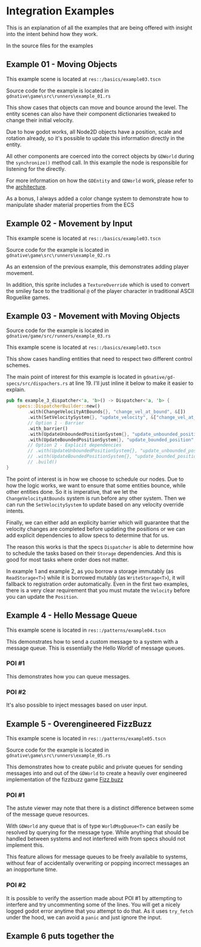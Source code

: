 # Integration Examples

This is an explanation of all the examples that are being offered with insight into the intent behind how they work.

In the source files for the examples

## Example 01 - Moving Objects

This example scene is located at `res::/basics/example03.tscn`

Source code for the example is located in `gdnative\game\src\runners\example_01.rs`

This show cases that objects can move and bounce around the level. The entity scenes can also have their component dictionaries tweaked to change their initial velocity.

Due to how godot works, all Node2D objects have a position, scale and rotation already, so it's possible to update this information directly in the entity.

All other components are coerced into the correct objects by `GDWorld` during the `synchronize()` method call. In this example the node is responsible for listening for the directly.

For more information on how the `GDEntity` and `GDWorld` work, please refer to the [architecture](architecture.md).

As a bonus, I always added a color change system to demonstrate how to manipulate shader material properties from the ECS

## Example 02 - Movement by Input

This example scene is located at `res::/basics/example03.tscn`

Source code for the example is located in `gdnative\game\src\runners\example_02.rs`

As an extension of the previous example, this demonstrates adding player movement.

In addition, this sprite includes a `TextureOverride` which is used to convert the smiley face to the traditional `@` of the player character in traditional ASCII Roguelike games.

## Example 03 - Movement with Moving Objects
Source code for the example is located in `gdnative/game/src/runners/example_03.rs`

This example scene is located at `res::/basics/example03.tscn`

This show cases handling entities that need to respect two different control schemes.

The main point of interest for this example is located in `gdnative/gd-specs/src/dispachers.rs` at line 19. I'll just inline it below to make it easier to explain.

```rust
pub fn example_3_dispatcher<'a, 'b>() -> Dispatcher<'a, 'b> {
    specs::DispatcherBuilder::new()
        .with(ChangeVelocityAtBounds{}, "change_vel_at_bound", &[])
        .with(SetVelocitySystem{}, "update_velocity", &["change_vel_at_bound"])
        // Option 1 - Barrier
        .with_barrier()
        .with(UpdateUnboundedPositionSystem{}, "update_unbounded_position", &[])
        .with(UpdateBoundedPositionSystem{}, "update_bounded_position", &[])
        // Option 2 - Explicit dependencies
        // .with(UpdateUnboundedPositionSystem{}, "update_unbounded_position", &["update_velocity", "change_vel_at_bound"])
        // .with(UpdateBoundedPositionSystem{}, "update_bounded_position", &["update_velocity", "change_vel_at_bound"])
        // .build()
}
```

The point of interest is in how we choose to schedule our nodes. Due to how the logic works, we want to ensure that some entities bounce, while other entities done. So it is imperative, that we let the `ChangeVelocityAtBounds` system is run before any other system. Then we can run the `SetVelocitySystem` to update based on any velocity override intents.

Finally, we can either add an explicity barrier which will guarantee that the velocity changes are completed before updating the positions or we can add explicit dependencies to allow specs to determine that for us.

The reason this works is that the specs `Dispatcher` is able to determine how to schedule the tasks based on their `Storage` dependencies. And this is good for most tasks where order does not matter.

In example 1 and example 2, as you borrow a storage immutably (as `ReadStorage<T>`) while it is borrowed mutably (as `WriteStorage<T>`), it will fallback to registration order automatically. Even in the first two examples, there is a very clear requirement that you must mutate the `Velocity` before you can update the `Position`.

## Example 4 - Hello Message Queue

This example scene is located in `res::/patterns/example04.tscn`

This demonstrates how to send a custom message to a system with a message queue. This is essentially the Hello World! of message queues.

### POI #1

This demonstrates how you can queue messages.

### POI #2

It's also possible to inject messages based on user input.

## Example 5 - Overengineered FizzBuzz

This example scene is located in `res::/patterns/example05.tscn`

Source code for the example is located in 
`gdnative\game\src\runners\example_05.rs`

This demonstrates how to create public and private queues for sending messages into and out of the `GDWorld` to create a heavily over engineered implementation of the fizzbuzz game [Fizz buzz](https://en.wikipedia.org/wiki/Fizz_buzz)

### POI #1

The astute viewer may note that there is a distinct difference between some of the message queue resources.

With `GDWorld` any queue that is of type `WorldMsgQueue<T>` can easily be resolved by querying for the message type. While anything that should be handled between systems and not interfered with from specs should not implement this.

This feature allows for message queues to be freely available to systems, without fear of accidentally overwriting or popping incorrect messages an an inopportune time.

### POI #2

It is possible to verify the assertion made about POI #1 by attempting to interfere and try uncommenting some of the lines. You will get a nicely logged godot error anytime that you attempt to do that. As it uses `try_fetch` under the hood, we can avoid a `panic` and just ignore the input.

## Example 6 puts together the 